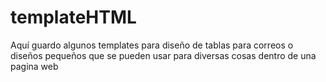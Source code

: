 # templateHTML
Aquí guardo algunos templates para diseño de tablas para correos o diseños pequeños que se pueden usar para diversas cosas dentro de una pagina web
